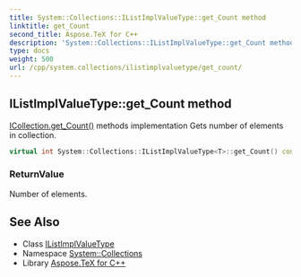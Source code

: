 ```yaml
---
title: System::Collections::IListImplValueType::get_Count method
linktitle: get_Count
second_title: Aspose.TeX for C++
description: 'System::Collections::IListImplValueType::get_Count method. ICollection.get_Count() methods implementation Gets number of elements in collection in C++.'
type: docs
weight: 500
url: /cpp/system.collections/ilistimplvaluetype/get_count/
---
```

## IListImplValueType::get_Count method


[ICollection.get_Count()](../../icollection/get_count/) methods implementation Gets number of elements in collection.

```cpp
virtual int System::Collections::IListImplValueType<T>::get_Count() const override
```


### ReturnValue

Number of elements.

## See Also

* Class [IListImplValueType](../)
* Namespace [System::Collections](../../)
* Library [Aspose.TeX for C++](../../../)
